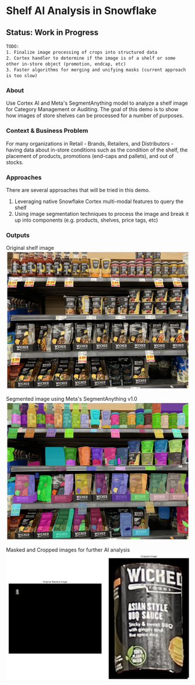 # Shelf AI Analysis in Snowflake
## Status: Work in Progress
```
TODO:
1. Finalize image processing of crops into structured data
2. Cortex handler to determine if the image is of a shelf or some other in-store object (promotion, endcap, etc)
3. Faster algorithms for merging and unifying masks (current approach is too slow)
```

### About
Use Cortex AI and Meta's SegmentAnything model to analyze a shelf image for Category Management or Auditing. The goal of this demo is to show how images of store shelves can be processed for a number of purposes.

### Context & Business Problem
For many organizations in Retail - Brands, Retailers, and Distributors - having data about in-store conditions such as the condition of the shelf, the placement of products, promotions (end-caps and pallets), and out of stocks. 

### Approaches
There are several approaches that will be tried in this demo.
1. Leveraging native Snowflake Cortex multi-modal features to query the shelf
2. Using image segmentation techniques to process the image and break it up into components (e.g. products, shelves, price tags, etc)

### Outputs
Original shelf image
![Original shelf image of a packaged pasta brand called Wicked](/assets/shelf_original.png)

Segmented image using Meta's SegmentAnything v1.0
![A image segmented and annotated with different objects](/assets/shelf_segmented.png)

Masked and Cropped images for further AI analysis
![A masked image of one product and a zoomed in image of that product on shelf](/assets/shelf_cropped.png)
